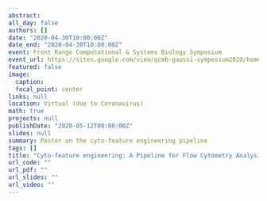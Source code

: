 ```yaml
---
abstract: 
all_day: false
authors: []
date: "2020-04-30T10:00:00Z"
date_end: "2020-04-30T10:00:00Z"
event: Front Range Computational & Systems Biology Symposium
event_url: https://sites.google.com/view/qcmb-gaussi-symposium2020/home?authuser=0
featured: false
image:
  caption: 
  focal_point: center
links: null
location: Virtual (due to Coronavirus)
math: true
projects: null
publishDate: "2020-05-12T00:00:00Z"
slides: null
summary: Poster on the cyto-feature engineering pipeline
tags: []
title: "Cyto-feature engineering: A Pipeline for Flow Cytometry Analysis"
url_code: ""
url_pdf: ""
url_slides: ""
url_video: ""
---
```


